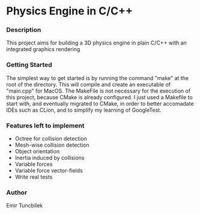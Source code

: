 # Physics Engine in C/C++

### Description
This project aims for building a 3D physics engine in plain C/C++ with an integrated graphics rendering

### Getting Started
The simplest way to get started is by running the command "make" at the root of the directory. This will compile and create an executable of "main.cpp" for MacOS. The MakeFile is not necessary for the execution of this project, because CMake is already configured. I just used a Makefile to start with, and eventually migrated to CMake, in order to better accomadate IDEs such as CLion, and to simplify my learning of GoogleTest.  

### Features left to implement
-  Octree for collision detection
-  Mesh-wise collision detection
-  Object orientation
-  Inertia induced by collisions
-  Variable forces
-  Variable force vector-fields
-  Write real tests


### Author
Emir Tuncbilek
